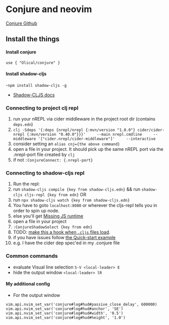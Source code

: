 # Conjure and neovim
[Conjure Github](https://github.com/Olical/conjure/)

## Install the things
#### Install conjure
`use { "Olical/conjure" }`

#### Install shadow-cljs
-`npm install shadow-cljs -g`
- [Shadow-CLJS docs](https://shadow-cljs.github.io/)

### Connecting to project clj repl
1. run your nREPL via cider middleware in the project root dir (contains `deps.edn`)
  1. ```clj -Sdeps '{:deps {nrepl/nrepl {:mvn/version "1.0.0"} cider/cider-nrepl {:mvn/version "0.40.0"}}}'     --main nrepl.cmdline     --middleware '["cider.nrepl/cider-middleware"]'     --interactive```
  1. consider setting an `alias cnj={the above command}`
1. open a file in your project.  It should pick up the same nREPL port via the .nrepl-port file created by `clj`
  1. if not `:ConjureConnect: {.nrepl-port}`

### Connecting to shadow-cljs repl
1. Run the repl:
  1. run `shadow-cljs compile {key from shadow-cljs.edn}` && run `shadow-cljs cljs-repl {key from edn}`
  OR
  1. run `npx shadow-cljs watch {key from shadow-cljs.edn}`
1. You have to goto `localhost:8080` or wherever the cljs-repl tells you in order to spin up node. 
  1. else you'll get [Missing JS runtime](https://shadow-cljs.github.io/docs/UsersGuide.html#missing-js-runtime)
1. open a file in your project
1. `:ConjureShadowSelect {key from edn}` 
  1. TODO: [make this a hook when `.cljs` files load](https://github.com/Olical/conjure/issues/318). 
1. if you have issues follow [the Quick-start example](https://github.com/Olical/conjure/wiki/Quick-start:-ClojureScript-(shadow-cljs)#connect-and-select)
  1. e.g. I have the cider dep spec'ed in my .conjure file

### Common commands
- evaluate Visual line selection `S-V <local-leader> E` 
- hide the output window `<local-leader> lR`


#### My additional config
- For the output window
```
vim.api.nvim_set_var('conjure#log#hud#passive_close_delay', 600000)
vim.api.nvim_set_var('conjure#log#hud#anchor', 'SE')
vim.api.nvim_set_var('conjure#log#hud#width', '0.5')
vim.api.nvim_set_var('conjure#log#hud#height', '1.0')
```
